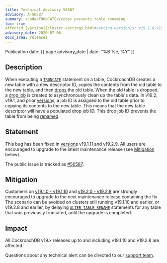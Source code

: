 ```yaml
---
title: Technical Advisory 50587
advisory: A-50587
summary: <code>TRUNCATE</code> prevents table renaming
toc: true
affected_[version](cluster-settings.html#setting-version)s: v19.1.0-v19.1.10, v19.2.0-v19.2.8
advisory_date: 2020-07-06
docs_area: releases
---
```


Publication date: {{ page.advisory_date | date: "%B %e, %Y" }}

## Description

When executing a [`TRUNCATE`](../{{site.[version](cluster-settings.html#setting-version)s["stable"]}}/truncate.html) statement on a table, CockroachDB creates a new table with a new descriptor ID, copies the contents from the old table to the new table, and then [drops](../{{site.[version](cluster-settings.html#setting-version)s["stable"]}}/drop-table.html) the old table. When the old table is dropped, a [drop job](../{{site.[version](cluster-settings.html#setting-version)s["stable"]}}/online-schema-changes.html) is created to asynchronously clean up the table's data. In v19.2, v19.1, and prior [version](cluster-settings.html#setting-version)s, a job ID is assigned to the old table prior to copying its contents to the new table. This means that the new table descriptor will have a populated drop job ID. This drop job ID prevents the table from being [renamed](../{{site.[version](cluster-settings.html#setting-version)s["stable"]}}/rename-table.html).

## Statement

This bug has been fixed in [version](cluster-settings.html#setting-version)s v19.1.11 and v19.2.9. All users are encouraged to upgrade to the latest maintenance release (see [Mitigation](#mitigation) below).

The public issue is tracked as [#50587](https://github.com/cockroachdb/cockroach/issues/50587).

## Mitigation

Customers on [v19.1.0 - v19.1.10](../v19.1/upgrade-cockroach-[version](cluster-settings.html#setting-version).html) and [v19.2.0 - v19.2.8](../v19.2/upgrade-cockroach-[version](cluster-settings.html#setting-version).html) are strongly encouraged to upgrade to the next maintenance release containing the fix. The scenario can be avoided on clusters still running v19.1.10 and earlier, or v19.2.8 and earlier, by delaying [`ALTER TABLE RENAME`](https://www.cockroachlabs.com/docs/v20.1/rename-table.html) statements for any table that was previously truncated, until the upgrade is completed.

## Impact

All CockroachDB v19.x releases up to and including v19.1.10 and v19.2.8 are affected.

Questions about any technical alert can be directed to our [support team](https://support.cockroachlabs.com/).
